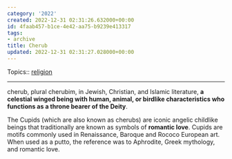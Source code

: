 ```yaml
---
category: '2022'
created: 2022-12-31 02:31:26.632000+00:00
id: 4faab457-b1ce-4e42-aa75-b9239e413317
tags:
- archive
title: Cherub
updated: 2022-12-31 02:31:27.028000+00:00
---
```

   
Topics:: [religion](../topics/religion.md)   
   
   
---   
cherub, plural cherubim, in Jewish, Christian, and Islamic literature, **a celestial winged being with human, animal, or birdlike characteristics who functions as a throne bearer of the Deity**.   
   
The Cupids (which are also known as cherubs) are iconic angelic childlike beings that traditionally are known as symbols of **romantic love**. Cupids are motifs commonly used in Renaissance, Baroque and Rococo European art. When used as a putto, the reference was to Aphrodite, Greek mythology, and romantic love.